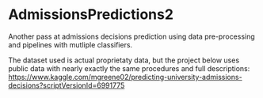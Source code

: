 # AdmissionsPredictions2
Another pass at admissions decisions prediction using data pre-processing and pipelines with mutliple classifiers. 

The dataset used is actual proprietaty data, but the project below uses public data with nearly exactly the same procedures and full descriptions: 
https://www.kaggle.com/mgreene02/predicting-university-admissions-decisions?scriptVersionId=6991775
